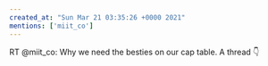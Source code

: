 ```yaml
---
created_at: "Sun Mar 21 03:35:26 +0000 2021"
mentions: ['miit_co']
---
```


RT @miit_co: Why we need the besties on our cap table. A thread 👇